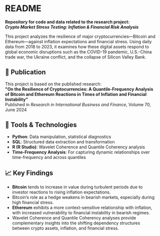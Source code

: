 # README

**Repository for code and data related to the research project:**  
**_Crypto Market Stress Testing: Inflation & Financial Risk Analysis_**

This project analyzes the resilience of major cryptocurrencies—Bitcoin and Ethereum—against inflation expectations and financial stress. 
Using daily data from 2018 to 2023, it examines how these digital assets respond to global economic disruptions such as the COVID-19 pandemic, U.S.-China trade war, the Ukraine conflict, and the collapse of Silicon Valley Bank.

## 📰 Publication  
This project is based on the published research:  
**"On the Resilience of Cryptocurrencies: A Quantile-Frequency Analysis of Bitcoin and Ethereum Reactions in Times of Inflation and Financial Instability"**  
Published in *Research in International Business and Finance*, Volume 70, June 2024  


## 🧰 Tools & Technologies

- **Python**: Data manipulation, statistical diagnostics
- **SQL**: Structured data extraction and transformation  
- **R (R Studio)**: Wavelet Coherence and Quantile Coherency analysis  
- **Time-Frequency Analysis**: For capturing dynamic relationships over time-frequency and across quantiles

## 📈 Key Findings

- **Bitcoin** tends to increase in value during turbulent periods due to investor reactions to rising inflation expectations.
- Bitcoin’s role as a hedge weakens in bearish markets, especially during high financial stress.
- **Ethereum** exhibits a more context-sensitive relationship with inflation, with increased vulnerability to financial instability in bearish regimes.
- Wavelet Coherence and Quantile Coherency analyses provide complementary insights into the shifting dependency structures between crypto assets, inflation, and financial stress.
